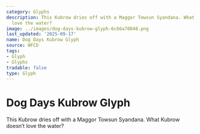 ```yaml
---
category: Glyphs
description: This Kubrow dries off with a Maggor Towsun Syandana. What Kubrow doesn’t
  love the water?
image: ../images/dog-days-kubrow-glyph-6c66a70848.png
last_updated: '2025-09-17'
name: Dog Days Kubrow Glyph
source: WFCD
tags:
- Glyph
- Glyphs
tradable: false
type: Glyph
---
```


# Dog Days Kubrow Glyph

This Kubrow dries off with a Maggor Towsun Syandana. What Kubrow doesn’t love the water?

